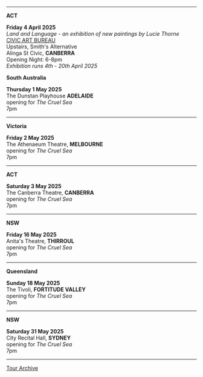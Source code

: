 * * * * *
**ACT**

**Friday 4 April 2025**\
*Land and Language - an exhibition of new paintings by Lucie Thorne*\
[CIVIC ART BUREAU](https://www.civicartbureau.com/) \
Upstairs, Smith's Alternative\
Alinga St Civic, **CANBERRA**\
Opening Night: 6-8pm\
*Exhibition runs 4th - 20th April 2025* 



**South Australia**

**Thursday 1 May 2025**\
The Dunstan Playhouse **ADELAIDE**\
opening for *The Cruel Sea*\
7pm

* * * * *

**Victoria**

**Friday 2 May 2025**\
The Athenaeum Theatre, **MELBOURNE**\
opening for *The Cruel Sea*\
7pm

* * * * *

**ACT**

**Saturday 3 May 2025**\
The Canberra Theatre, **CANBERRA**\
opening for *The Cruel Sea*\
7pm

* * * * *

**NSW**

**Friday 16 May 2025**\
Anita's Theatre, **THIRROUL**\
opening for *The Cruel Sea*\
7pm

* * * * *

**Queensland**

**Sunday 18 May 2025**\
The Tivoli, **FORTITUDE VALLEY**\
opening for *The Cruel Sea*\
7pm

* * * * *

**NSW**

**Saturday 31 May 2025**\
City Recital Hall, **SYDNEY**\
opening for *The Cruel Sea*\
7pm

* * * * *

[Tour Archive](tour/archive)
